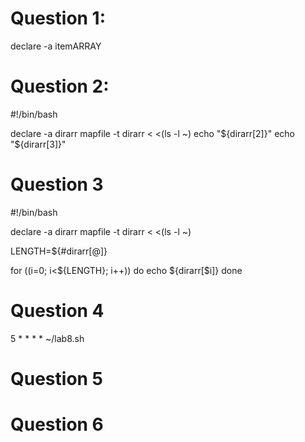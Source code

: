 # Question 1:

declare -a itemARRAY

# Question 2:

#!/bin/bash

declare -a dirarr
mapfile -t dirarr < <(ls -l ~)
echo "${dirarr[2]}"
echo "${dirarr[3]}"

# Question 3

#!/bin/bash

declare -a dirarr
mapfile -t dirarr < <(ls -l ~)

LENGTH=${#dirarr[@]}

for ((i=0; i<${LENGTH}; i++))
do
        echo ${dirarr[$i]}
done

# Question 4

5 * * * * ~/lab8.sh

# Question 5



# Question 6

